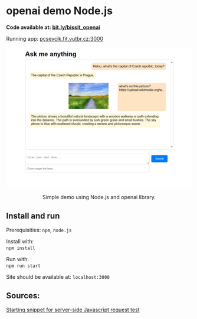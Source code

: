 # openai demo Node.js

**Code available at: [bit.ly/bissit_openai](https://bit.ly/bissit_openai)**

Running app: [pcsevcik.fit.vutbr.cz:3000](http://pcsevcik.fit.vutbr.cz:3000/)

<p align="center">
  <img src="assets/screenshot.png" alt="Screenshot" width="800"/>
</p>
<p align="center">
  Simple demo using Node.js and openai library.
</p>

## Install and run
Prerequisities: `npm`, `node.js`

Install with:<br>
`npm install`

Run with:<br>
`npm run start`

Site should be available at: `localhost:3000`

## Sources:

[Starting snippet for server-side Javascript request test](https://platform.openai.com/docs/quickstart?context=node)

